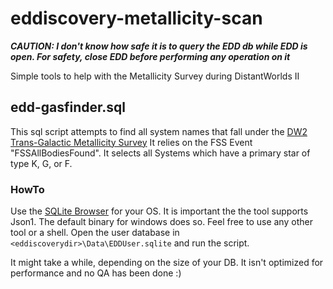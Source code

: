 # eddiscovery-metallicity-scan
**_CAUTION: I don't know how safe it is to query the EDD db while EDD is open. For safety, close EDD before performing any operation on it_**

Simple tools to help with the Metallicity Survey during DistantWorlds II

## edd-gasfinder.sql
This sql script attempts to find all system names that fall under the [DW2 Trans-Galactic Metallicity Survey](https://forums.frontier.co.uk/showthread.php/464051-DW2-The-Trans-Galactic-Metallicity-Survey)
It relies on the FSS Event "FSSAllBodiesFound". It selects all Systems which have a primary star of type K, G, or F.

### HowTo
Use the [SQLite Browser](https://sqlite.org/download.html) for your OS. It is important the the tool supports Json1. The default binary for windows does so.
Feel free to use any other tool or a shell.
Open the user database in `<eddiscoverydir>\Data\EDDUser.sqlite` and run the script.

It might take a while, depending on the size of your DB. It isn't optimized for performance and no QA has been done :)

